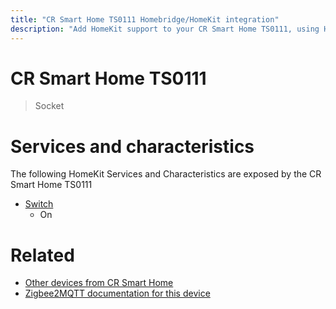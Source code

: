```yaml
---
title: "CR Smart Home TS0111 Homebridge/HomeKit integration"
description: "Add HomeKit support to your CR Smart Home TS0111, using Homebridge, Zigbee2MQTT and homebridge-z2m."
---
```

<!---
This file has been GENERATED using src/docgen/docgen.ts
DO NOT EDIT THIS FILE MANUALLY!
-->
# CR Smart Home TS0111
> Socket


# Services and characteristics
The following HomeKit Services and Characteristics are exposed by
the CR Smart Home TS0111

* [Switch](../../switch.md)
  * On


# Related
* [Other devices from CR Smart Home](../index.md#cr_smart_home)
* [Zigbee2MQTT documentation for this device](https://www.zigbee2mqtt.io/devices/TS0111.html)